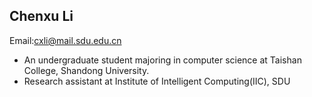 Chenxu Li
---
Email:cxli@mail.sdu.edu.cn 
- An undergraduate student majoring in computer science at Taishan College, Shandong University.
- Research assistant at Institute of Intelligent Computing(IIC), SDU


<!---
ChenxuLI-cxli/ChenxuLI-cxli is a ✨ special ✨ repository because its `README.md` (this file) appears on your GitHub profile.
You can click the Preview link to take a look at your changes.
--->
